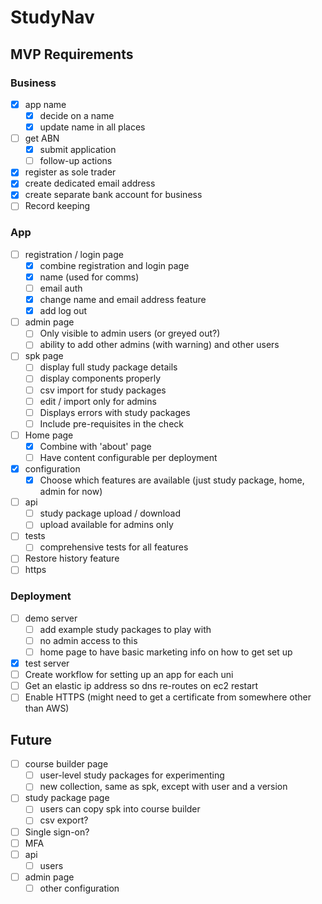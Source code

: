 # StudyNav

## MVP Requirements

### Business

- [x] app name
	- [x] decide on a name
	- [x] update name in all places
- [ ] get ABN
	- [x] submit application
	- [ ] follow-up actions
- [x] register as sole trader
- [x] create dedicated email address
- [x] create separate bank account for business
- [ ] Record keeping

### App

- [ ] registration / login page
	- [x] combine registration and login page
	- [x] name (used for comms)
	- [ ] email auth
	- [x] change name and email address feature
	- [x] add log out
- [ ] admin page
	- [ ] Only visible to admin users (or greyed out?)
	- [ ] ability to add other admins (with warning) and other users
- [ ] spk page
	- [ ] display full study package details
	- [ ] display components properly
	- [ ] csv import for study packages
	- [ ] edit / import only for admins
	- [ ] Displays errors with study packages
	- [ ] Include pre-requisites in the check
- [ ] Home page
	- [x] Combine with 'about' page
	- [ ] Have content configurable per deployment
- [x] configuration
	- [x] Choose which features are available (just study package, home, admin for now)
- [ ] api
	- [ ] study package upload / download
	- [ ] upload available for admins only
- [ ] tests
	- [ ] comprehensive tests for all features
- [ ] Restore history feature
- [ ] https

### Deployment

- [ ] demo server
	- [ ] add example study packages to play with
	- [ ] no admin access to this
	- [ ] home page to have basic marketing info on how to get set up
- [x] test server
- [ ] Create workflow for setting up an app for each uni
- [ ] Get an elastic ip address so dns re-routes on ec2 restart
- [ ] Enable HTTPS (might need to get a certificate from somewhere other than AWS)

## Future

- [ ] course builder page
	- [ ] user-level study packages for experimenting
	- [ ] new collection, same as spk, except with user and a version
- [ ] study package page
	- [ ] users can copy spk into course builder
	- [ ] csv export?
- [ ] Single sign-on?
- [ ] MFA
- [ ] api
	- [ ] users
- [ ] admin page
	- [ ] other configuration
